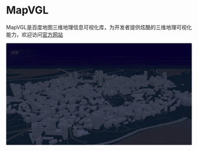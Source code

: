 # MapVGL

MapVGL是百度地图三维地理信息可视化库，为开发者提供炫酷的三维地理可视化能力，欢迎访问[官方网站](https://mapv.baidu.com/gl/docs/index.html)

<img src="https://raw.githubusercontent.com/huiyan-fe/mapvgl/main/images/mapv.gif" />
